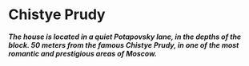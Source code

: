 # Chistye Prudy
***The house is located in a quiet Potapovsky lane, in the depths of the block. 50 meters from the famous Chistye Prudy, in one of the most romantic and prestigious areas of Moscow.***
